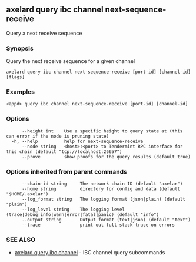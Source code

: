 ## axelard query ibc channel next-sequence-receive

Query a next receive sequence

### Synopsis

Query the next receive sequence for a given channel

```
axelard query ibc channel next-sequence-receive [port-id] [channel-id] [flags]
```

### Examples

```
<appd> query ibc channel next-sequence-receive [port-id] [channel-id]
```

### Options

```
      --height int    Use a specific height to query state at (this can error if the node is pruning state)
  -h, --help          help for next-sequence-receive
      --node string   <host>:<port> to Tendermint RPC interface for this chain (default "tcp://localhost:26657")
      --prove         show proofs for the query results (default true)
```

### Options inherited from parent commands

```
      --chain-id string     The network chain ID (default "axelar")
      --home string         directory for config and data (default "$HOME/.axelar")
      --log_format string   The logging format (json|plain) (default "plain")
      --log_level string    The logging level (trace|debug|info|warn|error|fatal|panic) (default "info")
      --output string       Output format (text|json) (default "text")
      --trace               print out full stack trace on errors
```

### SEE ALSO

* [axelard query ibc channel](axelard_query_ibc_channel.md)	 - IBC channel query subcommands

